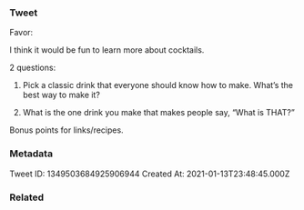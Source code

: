 ### Tweet
Favor:

I think it would be fun to learn more about cocktails.

2 questions:

1) Pick a classic drink that everyone should know how to make. What’s the best way to make it?

2) What is the one drink you make that makes people say, “What is THAT?”

Bonus points for links/recipes.

### Metadata
Tweet ID: 1349503684925906944
Created At: 2021-01-13T23:48:45.000Z

### Related

